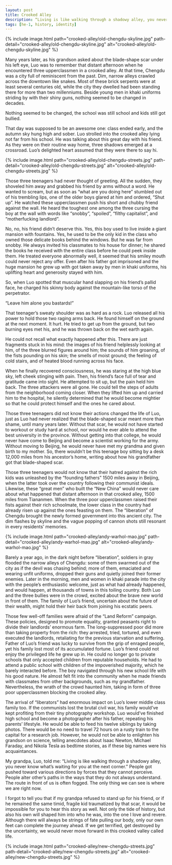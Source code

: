 ```yaml
---
layout: post
title: Crooked Alley
description: “Living is like walking through a shadowy alley, you never know what’s waiting for you at the next corner.”
tags: [he-1, history, identity]
---
```

{% include image.html path="crooked-alley/old-chengdu-skyline.jpg" path-detail="crooked-alley/old-chengdu-skyline.jpg" alt="crooked-alley/old-chengdu-skyline.jpg" %}

Many years later, as his grandson asked about the blade-shape scar under his left eye, Luo was to remember that distant afternoon when he encountered three upperclassmen in a crooked alley. At that time, Chengdu was a city full of reminiscent from the past. Dim, narrow alleys crawled across the downtown like snakes. Most of these brick serpents were at least several centuries old, while the city they dwelled had been standing there for more than two millenniums. Beside young men in khaki uniforms striding by with their shiny guns, nothing seemed to be changed in decades.

Nothing seemed to be changed, the school was still school and kids still got bullied. 

That day was supposed to be an awesome one: class ended early, and the autumn sky hung high and sober. Luo strolled into the crooked alley lying not far from his school. He was talking about this great day with his friend. As they were on their routine way home, three shadows emerged at a crossroad. Luo’s delighted heart assumed that they were there to say hi.

{% include image.html path="crooked-alley/old-chengdu-streets.jpg" path-detail="crooked-alley/old-chengdu-streets.jpg" alt="crooked-alley/old-chengdu-streets.jpg" %}

Those three teenagers had never thought of greeting. All the sudden, they shoveled him away and grabbed his friend by arms without a word. He wanted to scream, but as soon as “what are you doing here” stumbled out of his trembling lips, one of the older boys glared at him and ordered, “Shut up”. He watched these upperclassmen push his short and chubby friend against the wall. He heard the toughest one among the three cursing the boy at the wall with words like “snobby”, “spoiled”, “filthy capitalist”, and “motherfucking landlord”.

No, no, his friend didn’t deserve this. Yes, this boy used to live inside a giant mansion with fountains. Yes, he used to be the only kid in the class who owned those delicate books behind the windows. But he was far from snobby. He always invited his classmates to his house for dinner; he shared the books he received with the entire class before he could peek inside them. He treated everyone abnormally well, it seemed that his smiley mouth could never reject any offer. Even after his father got imprisoned and the huge mansion he grew up with got taken away by men in khaki uniforms, his uplifting heart and generosity stayed with him.

So, when Luo spotted that muscular hand slapping on his friend’s pallid face, he charged his skinny body against the mountain-like torso of the perpetrator.

“Leave him alone you bastards!”

That teenager’s sweaty shoulder was as hard as a rock. Luo released all his power to hold those two raging arms back. He found himself on the ground at the next moment. It hurt. He tried to get up from the ground, but two burning eyes met his, and he was thrown back on the wet earth again.

He could not recall what exactly happened after this. There are just fragments stuck in his mind: the images of his friend helplessly looking at him, of the three blurred figures around him; the sounds of him groaning, of the fists pounding on his skin; the smells of moist ground; the feeling of cold stairs, and of heated blood running across his face.

When he finally recovered consciousness, he was staring at the high blue sky, left cheek stinging with pain. Then, his friend’s face full of tear and gratitude came into sight. He attempted to sit up, but the pain held him back. The three attackers were all gone. He could tell the steps of adults from the neighborhood coming closer. When they lifted him up and carried him to the hospital, he silently determined that he would become mightier so that he could protect himself and the ones he cared about.

Those three teenagers did not know their actions changed the life of Luo, just as Luo had never realized that the blade-shaped scar meant more than shame, until many years later. Without that scar, he would not have started to workout or study hard at school, nor would he ever able to attend the best university in the province. Without getting into that college, he would never have come to Beijing and become a scientist working for the army. Without moving to Beijing, he would never have met my grandma and given birth to my mother. So, there wouldn’t be this teenage boy sitting by a desk 12,000 miles from his ancestor’s home, writing about how his grandfather got that blade-shaped scar.

Those three teenagers would not know that their hatred against the rich kids was unleashed by the “founding fathers” 1500 miles away in Beijing, when the latter took over the country following their communist ideals. Likewise, these “great men” who built the “New China” would never care about what happened that distant afternoon in that crooked alley, 1500 miles from Tiananmen. When the three poor upperclassmen raised their fists against their rich schoolmate, the lower class in the country had already risen up against the ones feasting on them. The “liberation” of Chengdu brought the newly formed government into this ancient city. The dim flashes by skyline and the vague popping of cannon shots still resonant in every residents’ memories.

{% include image.html path="crooked-alley/andy-warhol-mao.jpg" path-detail="crooked-alley/andy-warhol-mao.jpg" alt="crooked-alley/andy-warhol-mao.jpg" %}

Barely a year ago, in the dark night before “liberation”, soldiers in gray flooded the narrow alleys of Chengdu: some of them swarmed out of the city as if the devil was chasing behind; more of them, emaciated and wearing unfit uniforms, dropped their guns and quietly joined their former enemies. Later in the morning, men and women in khaki parade into the city with the people’s enthusiastic welcome, just as what had already happened, and would happen, at thousands of towns in this toiling country. Both Luo and the three bullies were in the crowd, excited about the brave new world in front of them. The family of Luo’s friend, uncertain about the future of their wealth, might hold their heir back from joining his ecstatic peers.

Those few well-off families were afraid of the “Land Reform” campaign. These policies, designed to promote equality, granted peasants right to divide their landlords’ enormous farm. The long-suppressed poor did more than taking property from the rich: they arrested, tried, tortured, and even executed the landlords, retaliating for the previous starvation and suffering. Father of Luo’s friend was lucky to survive from the grip of enraged people, yet his family lost most of its accumulated fortune. Luo’s friend could not enjoy the privileged life he grew up in. He could no longer go to private schools that only accepted children from reputable households. He had to attend a public school with children of the impoverished majority, which he barely interacted before. The boy navigated through his new school life with his good nature. He almost felt fit into the community when he made friends with classmates from other backgrounds, such as my grandfather. Nevertheless, the wrath of the crowd haunted him, taking in form of three poor upperclassmen blocking the crooked alley.

The arrival of “liberators” had enormous impact on Luo’s lower middle class family too. If the communists lost the brutal civil war, his family would’ve kept profiting from their tiny photography workshop. Luo would’ve finished high school and become a photographer after his father, repeating his parents’ lifestyle. He would be able to feed his twelve siblings by taking photos. There would be no need to travel 72 hours on a rusty train to the capital for a research job. However, he would not be able to enlighten his grandson on science, telling anecdotes about Isaac Newton, Michael Faraday, and Nikola Tesla as bedtime stories, as if these big names were his acquaintances.

My grandpa, Luo, told me: “Living is like walking through a shadowy alley, you never know what’s waiting for you at the next corner.” People got pushed toward various directions by forces that they cannot perceive. People alter other’s paths in the ways that they do not always understand. The route in front of us is often fogged. The only thing we can see is where we are right now.

I forgot to tell you that if my grandpa refused to stand up for his friend, or if he remained the same timid, fragile kid traumatized by that scar, it would be impossible for you to hear this story as well. Not only the tide of history, but also his own will shaped him into who he was, into the one I love and revere. Although there will always be strings of fate pulling our body, only our own feet can complete the journey ahead. If we get terrified, get destroyed by the uncertainty, we would never move forward in this crooked valley called life. 

{% include image.html path="crooked-alley/new-chengdu-streets.jpg" path-detail="crooked-alley/new-chengdu-streets.jpg" alt="crooked-alley/new-chengdu-streets.jpg" %}